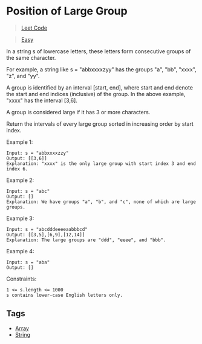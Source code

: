# Position of Large Group

> [Leet Code](https://leetcode.com/problems/positions-of-large-groups/)

> [Easy](../.difficulty/Easy.md)

In a string s of lowercase letters, these letters form consecutive groups of the same character.

For example, a string like s = "abbxxxxzyy" has the groups "a", "bb", "xxxx", "z", and "yy".

A group is identified by an interval [start, end], where start and end denote the start and end indices (inclusive) of the group. In the above example, "xxxx" has the interval [3,6].

A group is considered large if it has 3 or more characters.

Return the intervals of every large group sorted in increasing order by start index.

Example 1:

```
Input: s = "abbxxxxzzy"
Output: [[3,6]]
Explanation: "xxxx" is the only large group with start index 3 and end index 6.
```

Example 2:

```
Input: s = "abc"
Output: []
Explanation: We have groups "a", "b", and "c", none of which are large groups.
```

Example 3:

```
Input: s = "abcdddeeeeaabbbcd"
Output: [[3,5],[6,9],[12,14]]
Explanation: The large groups are "ddd", "eeee", and "bbb".
```

Example 4:

```
Input: s = "aba"
Output: []
```

Constraints:

```
1 <= s.length <= 1000
s contains lower-case English letters only.
```

## Tags

- [Array](../.tags/Array.md)
- [String](../.tags/String.md)
